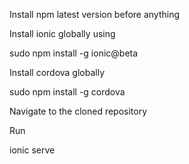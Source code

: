 Install npm latest version before anything 

Install ionic globally using

sudo npm install -g ionic@beta

Install cordova globally

sudo npm install -g cordova

Navigate to the cloned repository

Run 

ionic serve


